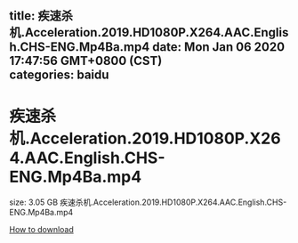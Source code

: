 
title: 疾速杀机.Acceleration.2019.HD1080P.X264.AAC.English.CHS-ENG.Mp4Ba.mp4
date: Mon Jan 06 2020 17:47:56 GMT+0800 (CST)    
categories: baidu
---

# 疾速杀机.Acceleration.2019.HD1080P.X264.AAC.English.CHS-ENG.Mp4Ba.mp4
size: 3.05 GB
 疾速杀机.Acceleration.2019.HD1080P.X264.AAC.English.CHS-ENG.Mp4Ba.mp4
 

[How to download](https://bpcam.bemobtrk.com/go/2ceec3aa-1ca2-46d6-b9ff-aaa5c184517c?jno=480)
